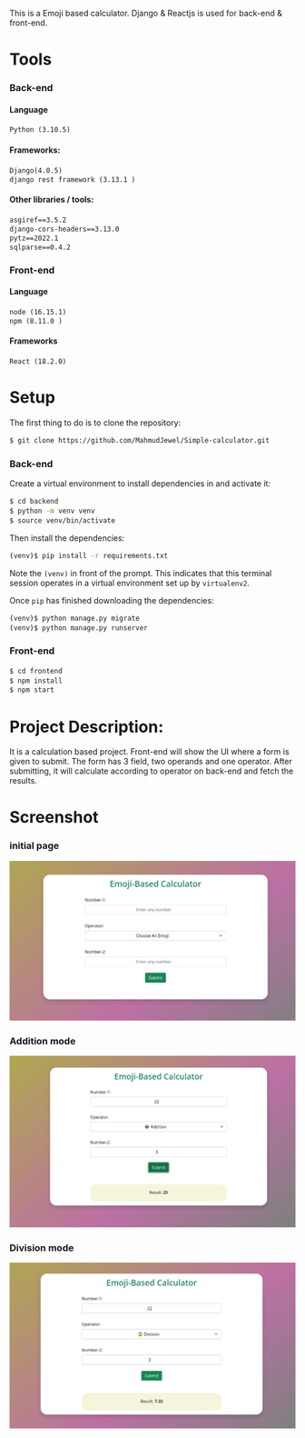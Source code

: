 ﻿This is a Emoji based calculator. Django & Reactjs is used for back-end & front-end.
# Tools
### Back-end
#### Language
	Python (3.10.5)

#### Frameworks:
	Django(4.0.5)
	django rest framework (3.13.1 )
	
#### Other libraries / tools:
	asgiref==3.5.2
	django-cors-headers==3.13.0
	pytz==2022.1
	sqlparse==0.4.2

### Front-end
#### Language
	node (16.15.1)
	npm (8.11.0 )

####  Frameworks
	React (18.2.0)

# Setup
The first thing to do is to clone the repository:
```sh
$ git clone https://github.com/MahmudJewel/Simple-calculator.git
```
### Back-end
Create a virtual environment to install dependencies in and activate it:
```sh
$ cd backend
$ python -m venv venv
$ source venv/bin/activate
```
Then install the dependencies:
```sh
(venv)$ pip install -r requirements.txt
```
Note the `(venv)` in front of the prompt. This indicates that this terminal
session operates in a virtual environment set up by `virtualenv2`.

Once `pip` has finished downloading the dependencies:
```sh
(venv)$ python manage.py migrate
(venv)$ python manage.py runserver
```

### Front-end
```sh
$ cd frontend
$ npm install
$ npm start
```

# Project Description:
It is a calculation based project. Front-end will show the UI where a form is given to submit. The form has 3 field, two operands and one operator. After submitting, it will calculate according to operator on back-end and fetch the results.

# Screenshot
### initial page
![Category List](https://github.com/MahmudJewel/Simple-calculator/blob/development/screenshot/cal-1.jpg)

### Addition mode
![Category List](https://github.com/MahmudJewel/Simple-calculator/blob/development/screenshot/cal-2.jpg)

### Division mode
![Category List](https://github.com/MahmudJewel/Simple-calculator/blob/development/screenshot/cal-3.jpg)
